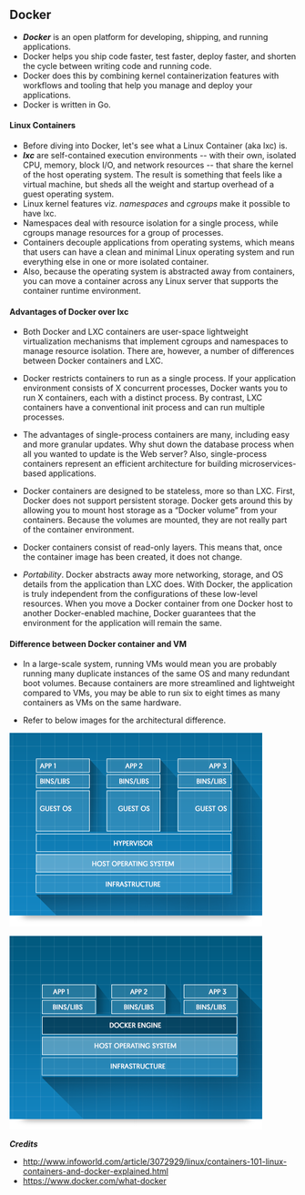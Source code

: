 ## Docker

* ***Docker*** is an open platform for developing, shipping, and running applications.
* Docker helps you ship code faster, test faster, deploy faster, and shorten the cycle between writing code and running code.
* Docker does this by combining kernel containerization features with workflows and tooling that help you manage and deploy your applications.
* Docker is written in Go.

#### Linux Containers

* Before diving into Docker, let's see what a Linux Container (aka lxc) is.
* ***lxc*** are self-contained execution environments -- with their own, isolated CPU, memory, block I/O, and network resources -- that share the kernel of the host operating system. The result is something that feels like a virtual machine, but sheds all the weight and startup overhead of a guest operating system.
* Linux kernel features viz. *namespaces* and *cgroups* make it possible to have lxc.
* Namespaces deal with resource isolation for a single process, while cgroups manage resources for a group of processes.
* Containers decouple applications from operating systems, which means that users can have a clean and minimal Linux operating system and run everything else in one or more isolated container.
* Also, because the operating system is abstracted away from containers, you can move a container across any Linux server that supports the container runtime environment.


#### Advantages of Docker over lxc

* Both Docker and LXC containers are user-space lightweight virtualization mechanisms that implement cgroups and namespaces to manage resource isolation. There are, however, a number of differences between Docker containers and LXC.

* Docker restricts containers to run as a single process. If your application environment consists of X concurrent processes, Docker wants you to run X containers, each with a distinct process. By contrast, LXC containers have a conventional init process and can run multiple processes.
* The advantages of single-process containers are many, including easy and more granular updates. Why shut down the database process when all you wanted to update is the Web server? Also, single-process containers represent an efficient architecture for building microservices-based applications.
* Docker containers are designed to be stateless, more so than LXC. First, Docker does not support persistent storage. Docker gets around this by allowing you to mount host storage as a “Docker volume” from your containers. Because the volumes are mounted, they are not really part of the container environment.
* Docker containers consist of read-only layers. This means that, once the container image has been created, it does not change.
* *Portability*. Docker abstracts away more networking, storage, and OS details from the application than LXC does. With Docker, the application is truly independent from the configurations of these low-level resources. When you move a Docker container from one Docker host to another Docker-enabled machine, Docker guarantees that the environment for the application will remain the same.

#### Difference between Docker container and VM

* In a large-scale system, running VMs would mean you are probably running many duplicate instances of the same OS and many redundant boot volumes. Because containers are more streamlined and lightweight compared to VMs, you may be able to run six to eight times as many containers as VMs on the same hardware.

* Refer to below images for the architectural difference.

![VM](images/vm.png)

![VM](images/docker.png)


***Credits***
* http://www.infoworld.com/article/3072929/linux/containers-101-linux-containers-and-docker-explained.html
* https://www.docker.com/what-docker

